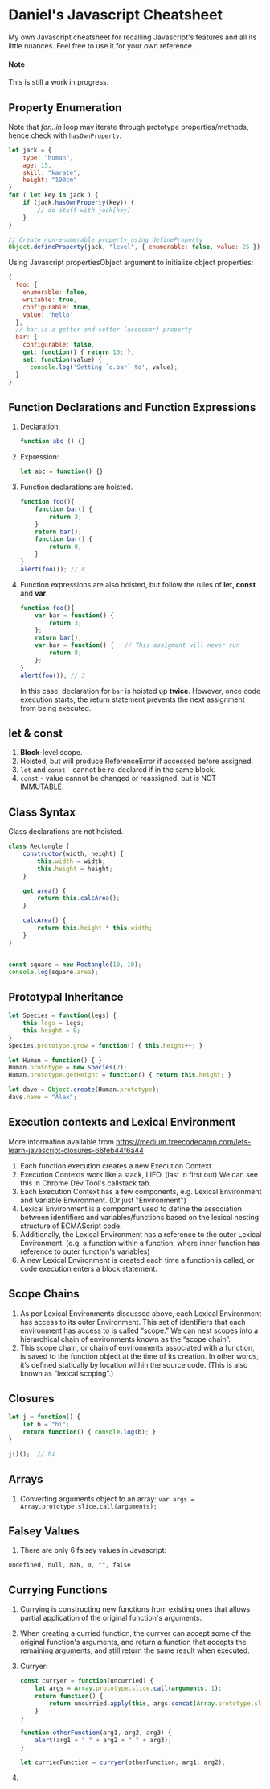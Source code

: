 # Daniel's Javascript Cheatsheet
My own Javascript cheatsheet for recalling Javascript's features and all its little nuances. Feel free to use it for your own reference.


#### Note
This is still a work in progress.


## Property Enumeration
Note that *for...in* loop may iterate through prototype properties/methods, hence check with `hasOwnProperty`.

```javascript
let jack = {
	type: "human",
	age: 15,
	skill: "karate",
	height: "190cm"
}
for ( let key in jack ) {
	if (jack.hasOwnProperty(key)) {
		// do stuff with jack[key]
	}
}
```

```javascript
// Create non-enumerable property using defineProperty
Object.defineProperty(jack, "level", { enumerable: false, value: 25 });
```

Using Javascript propertiesObject argument to initialize object properties:

```javascript
{ 
  foo: {
    enumerable: false,
    writable: true,
    configurable: true,
    value: 'hello'
  },
  // bar is a getter-and-setter (accessor) property
  bar: {
    configurable: false,
    get: function() { return 10; },
    set: function(value) {
      console.log('Setting `o.bar` to', value);
  }
}
```

## Function Declarations and Function Expressions
1. Declaration: 

   ```javascript
   function abc () {}
   ```

2. Expression:

   ```javascript
   let abc = function() {}
   ```

3. Function declarations are hoisted.

   ```javascript
   function foo(){
       function bar() {
           return 3;
       }
       return bar();
       function bar() {
           return 8;
       }
   }
   alert(foo()); // 8
   ```

4. Function expressions are also hoisted, but follow the rules of **let, const** and **var**.

   ```javascript
   function foo(){
       var bar = function() {
           return 3;
       };
       return bar();
       var bar = function() {	// This assigment will never run
           return 8;
       };
   }
   alert(foo()); // 3
   ```
   
   In this case, declaration for `bar` is hoisted up **twice**. 
   However, once code execution starts, the return statement prevents the next assignment from being executed.



## let & const

1. **Block**-level scope.
2. Hoisted, but will produce ReferenceError if accessed before assigned.
3. `let` and `const` - cannot be re-declared if in the same block.
4. `const` - value cannot be changed or reassigned, but is NOT IMMUTABLE.


## Class Syntax

Class declarations are not hoisted.

```javascript
class Rectangle {
	constructor(width, height) {
		this.width = width;
		this.height = height;
	}

	get area() {
    	return this.calcArea();
  	}

	calcArea() {
		return this.height * this.width;
	}
}


const square = new Rectangle(10, 10);
console.log(square.area);
```


## Prototypal Inheritance

```javascript
let Species = function(legs) {
	this.legs = legs; 	
	this.height = 0;	
}
Species.prototype.grow = function() { this.height++; }

let Human = function() { }
Human.prototype = new Species(2);
Human.prototype.getHeight = function() { return this.height; }

let dave = Object.create(Human.prototype);
dave.name = "Alex";
```


## Execution contexts and Lexical Environment

More information available from https://medium.freecodecamp.com/lets-learn-javascript-closures-66feb44f6a44

1. Each function execution creates a new Execution Context.
2. Execution Contexts work like a stack, LIFO. (last in first out) We can see this in Chrome Dev Tool's callstack tab.
3. Each Execution Context has a few components, e.g. Lexical Environment and Variable Environment. (Or just "Environment")
4. Lexical Environment is a component used to define the association between identifiers and variables/functions based on the lexical nesting structure of ECMAScript code.
5. Additionally, the Lexical Environment has a reference to the outer Lexical Environment. (e.g. a function within a function, where inner function has reference to outer function's variables)
6. A new Lexical Environment is created each time a function is called, or code execution enters a block statement.

## Scope Chains

1. As per Lexical Environments discussed above, each Lexical Environment has access to its outer Environment. This set of identifiers that each environment has access to is called “scope.” We can nest scopes into a hierarchical chain of environments known as the “scope chain”.
2. This scope chain, or chain of environments associated with a function, is saved to the function object at the time of its creation. In other words, it’s defined statically by location within the source code. (This is also known as “lexical scoping”.)


## Closures

```javascript
let j = function() {
    let b = "hi";
    return function() { console.log(b); }
}

j()();  // hi
```

## Arrays

1. Converting arguments object to an array:
    `var args = Array.prototype.slice.call(arguments);`
    
## Falsey Values

1. There are only 6 falsey values in Javascript:
```
undefined, null, NaN, 0, "", false
```


## Currying Functions

1. Currying is constructing new functions from existing ones that allows partial application of the original function's arguments.
2. When creating a curried function, the curryer can accept some of the original function's arguments, and return a function that accepts the remaining arguments, and still return the same result when executed. 
3. Curryer:

    ```javascript
    const curryer = function(uncurried) {
        let args = Array.prototype.slice.call(arguments, 1);
        return function() {
            return uncurried.apply(this, args.concat(Array.prototype.slice.call(arguments, 0)));
        }
    }
    
    function otherFunction(arg1, arg2, arg3) {
        alert(arg1 + " " + arg2 + " " + arg3);
    }
    
    let curriedFunction = curryer(otherFunction, arg1, arg2);
    ```
    
4. 